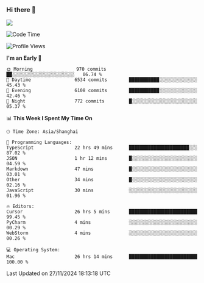 ### Hi there 👋

<!--
**JJAYCHEN1e/jjaychen1e** is a ✨ _special_ ✨ repository because its `README.md` (this file) appears on your GitHub profile.

Here are some ideas to get you started:

- 🔭 I’m currently working on ...
- 🌱 I’m currently learning ...
- 👯 I’m looking to collaborate on ...
- 🤔 I’m looking for help with ...
- 💬 Ask me about ...
- 📫 How to reach me: ...
- 😄 Pronouns: ...
- ⚡ Fun fact: ...
-->

[![](https://github-readme-stats.vercel.app/api?username=jjaychen1e&show_icons=true)](https://github.com/jjaychen1e/github-readme-stats?count_private=true)

<!--START_SECTION:waka-->
![Code Time](http://img.shields.io/badge/Code%20Time-1%2C618%20hrs%2054%20mins-blue)

![Profile Views](http://img.shields.io/badge/Profile%20Views-0-blue)

**I'm an Early 🐤** 

```text
🌞 Morning                970 commits         ██░░░░░░░░░░░░░░░░░░░░░░░   06.74 % 
🌆 Daytime                6534 commits        ███████████░░░░░░░░░░░░░░   45.43 % 
🌃 Evening                6108 commits        ███████████░░░░░░░░░░░░░░   42.46 % 
🌙 Night                  772 commits         █░░░░░░░░░░░░░░░░░░░░░░░░   05.37 % 
```


📊 **This Week I Spent My Time On** 

```text
🕑︎ Time Zone: Asia/Shanghai

💬 Programming Languages: 
TypeScript               22 hrs 49 mins      ██████████████████████░░░   87.02 % 
JSON                     1 hr 12 mins        █░░░░░░░░░░░░░░░░░░░░░░░░   04.59 % 
Markdown                 47 mins             █░░░░░░░░░░░░░░░░░░░░░░░░   03.01 % 
Other                    34 mins             █░░░░░░░░░░░░░░░░░░░░░░░░   02.16 % 
JavaScript               30 mins             ░░░░░░░░░░░░░░░░░░░░░░░░░   01.96 % 

🔥 Editors: 
Cursor                   26 hrs 5 mins       █████████████████████████   99.45 % 
PyCharm                  4 mins              ░░░░░░░░░░░░░░░░░░░░░░░░░   00.29 % 
WebStorm                 4 mins              ░░░░░░░░░░░░░░░░░░░░░░░░░   00.26 % 

💻 Operating System: 
Mac                      26 hrs 14 mins      █████████████████████████   100.00 % 
```


 Last Updated on 27/11/2024 18:13:18 UTC
<!--END_SECTION:waka-->
